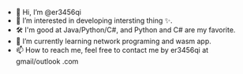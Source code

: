 - 👋 Hi, I’m @er3456qi
- 👀 I’m interested in developing intersting thing ✨.
- 🛠️ I'm good at Java/Python/C#, and Python and C# are my favorite.
- 🌱 I’m currently learning network programing and wasm app.
- 📫 How to reach me, feel free to contact me by er3456qi at gmail/outlook .com

<!---
er3456qi/er3456qi is a ✨ special ✨ repository because its `README.md` (this file) appears on your GitHub profile.
You can click the Preview link to take a look at your changes.
--->
